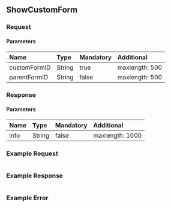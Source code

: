 ## ShowCustomForm


### Request

#### Parameters

|Name|Type|Mandatory|Additional|
|:---|:---|:--------|:---------|
|customFormID|String|true|maxlength: 500|
|parentFormID|String|false|maxlength: 500|

### Response

#### Parameters

|Name|Type|Mandatory|Additional|
|:---|:---|:--------|:---------|
|info|String|false|maxlength: 1000|

### Example Request

```json

```
### Example Response

```json

```

### Example Error

```json

```
